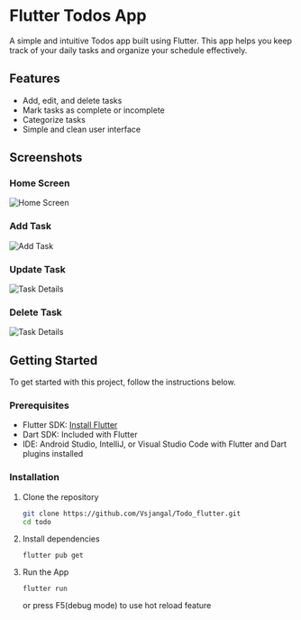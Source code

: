 # Flutter Todos App

A simple and intuitive Todos app built using Flutter. This app helps you keep track of your daily tasks and organize your schedule effectively.

## Features

- Add, edit, and delete tasks
- Mark tasks as complete or incomplete
- Categorize tasks
- Simple and clean user interface

## Screenshots

### Home Screen
![Home Screen](screenshots/home_screen.png)

### Add Task
![Add Task](screenshots/add_screen.png)

### Update Task
![Task Details](screenshots/update_screen.png)

### Delete Task
![Task Details](screenshots/delete_screen.png)

## Getting Started

To get started with this project, follow the instructions below.

### Prerequisites

- Flutter SDK: [Install Flutter](https://flutter.dev/docs/get-started/install)
- Dart SDK: Included with Flutter
- IDE: Android Studio, IntelliJ, or Visual Studio Code with Flutter and Dart plugins installed

### Installation

1. Clone the repository
   ```bash
   git clone https://github.com/Vsjangal/Todo_flutter.git
   cd todo
   ```
2. Install dependencies 
   ```
   flutter pub get
   ```
3. Run the App
   ```
   flutter run
   ```
   or press F5(debug mode) to use hot reload feature 
